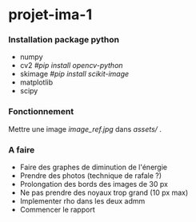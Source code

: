 # projet-ima-1

### Installation package python

- numpy
- cv2 *#pip install opencv-python*
- skimage *#pip install scikit-image*
- matplotlib
- scipy

### Fonctionnement

Mettre une image *image_ref.jpg* dans *assets/* .

### A faire

- Faire des graphes de diminution de l'énergie
- Prendre des photos (technique de rafale ?)
- Prolongation des bords des images de 30 px
- Ne pas prendre des noyaux trop grand (10 px max)
- Implementer rho dans les deux admm
- Commencer le rapport